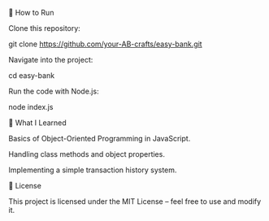🚀 How to Run

Clone this repository:

git clone https://github.com/your-AB-crafts/easy-bank.git


Navigate into the project:

cd easy-bank


Run the code with Node.js:

node index.js

📖 What I Learned

Basics of Object-Oriented Programming in JavaScript.

Handling class methods and object properties.

Implementing a simple transaction history system.

📜 License

This project is licensed under the MIT License – feel free to use and modify it.
